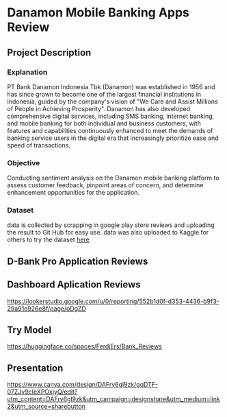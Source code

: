 # Danamon Mobile Banking Apps Review
## Project Description
### Explanation
PT Bank Danamon Indonesia Tbk (Danamon) was established in 1956 and has since grown to become one of the largest financial institutions in Indonesia, guided by the company's vision of "We Care and Assist Millions of People in Achieving Prosperity". Danamon has also developed comprehensive digital services, including SMS banking, internet banking, and mobile banking for both individual and business customers, with features and capabilities continuously enhanced to meet the demands of banking service users in the digital era that increasingly prioritize ease and speed of transactions. 
### Objective
Conducting sentiment analysis on the Danamon mobile banking platform to assess customer feedback, pinpoint areas of concern, and determine enhancement opportunities for the application.
### Dataset 
data is collected by scrapping in google play store reviews and uploading the result to Git Hub for easy use.
data was also uploaded to Kaggle for others to try
the dataset [here](https://www.kaggle.com/datasets/ferdiers/danamon-mobile-banking-reviewsd-bank-pro)
## D-Bank Pro Application Reviews
## Dashboard Aplication Reviews 
https://lookerstudio.google.com/u/0/reporting/552b1d0f-d353-4436-b9f3-29a91e926e8f/page/oDgZD 
## Try Model 
https://huggingface.co/spaces/FerdiErs/Bank_Reviews
## Presentation 
https://www.canva.com/design/DAFrv6gl9zk/gqDTF-07ZJv9cIeXPOxjyQ/edit?utm_content=DAFrv6gl9zk&utm_campaign=designshare&utm_medium=link2&utm_source=sharebutton
